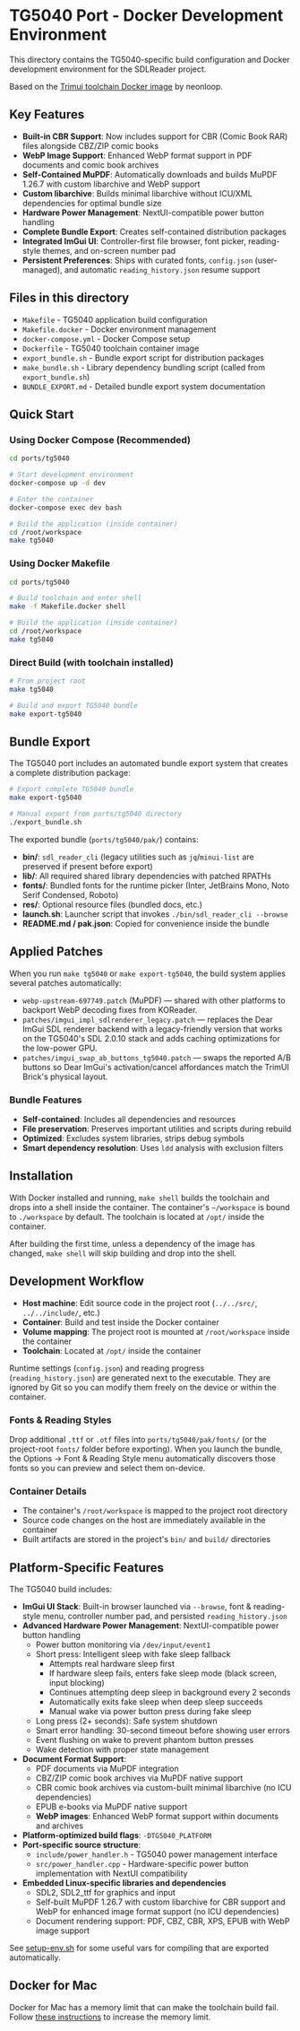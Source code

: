 # TG5040 Port - Docker Development Environment

This directory contains the TG5040-specific build configuration and Docker development environment for the SDLReader project.

Based on the [Trimui toolchain Docker image](https://git.crowdedwood.com/trimui-toolchain/) by neonloop.

## Key Features

- **Built-in CBR Support**: Now includes support for CBR (Comic Book RAR) files alongside CBZ/ZIP comic books
- **WebP Image Support**: Enhanced WebP format support in PDF documents and comic book archives
- **Self-Contained MuPDF**: Automatically downloads and builds MuPDF 1.26.7 with custom libarchive and WebP support
- **Custom libarchive**: Builds minimal libarchive without ICU/XML dependencies for optimal bundle size
- **Hardware Power Management**: NextUI-compatible power button handling
- **Complete Bundle Export**: Creates self-contained distribution packages
- **Integrated ImGui UI**: Controller-first file browser, font picker, reading-style themes, and on-screen number pad
- **Persistent Preferences**: Ships with curated fonts, `config.json` (user-managed), and automatic `reading_history.json` resume support

## Files in this directory
- `Makefile` - TG5040 application build configuration
- `Makefile.docker` - Docker environment management
- `docker-compose.yml` - Docker Compose setup
- `Dockerfile` - TG5040 toolchain container image
- `export_bundle.sh` - Bundle export script for distribution packages
- `make_bundle.sh` - Library dependency bundling script (called from `export_bundle.sh`)
- `BUNDLE_EXPORT.md` - Detailed bundle export system documentation

## Quick Start

### Using Docker Compose (Recommended)
```bash
cd ports/tg5040

# Start development environment
docker-compose up -d dev

# Enter the container
docker-compose exec dev bash

# Build the application (inside container)
cd /root/workspace
make tg5040
```

### Using Docker Makefile
```bash
cd ports/tg5040

# Build toolchain and enter shell
make -f Makefile.docker shell

# Build the application (inside container)
cd /root/workspace
make tg5040
```

### Direct Build (with toolchain installed)
```bash
# From project root
make tg5040

# Build and export TG5040 bundle
make export-tg5040
```

## Bundle Export

The TG5040 port includes an automated bundle export system that creates a complete distribution package:

```bash
# Export complete TG5040 bundle
make export-tg5040

# Manual export from ports/tg5040 directory
./export_bundle.sh
```

The exported bundle (`ports/tg5040/pak/`) contains:
- **bin/**: `sdl_reader_cli` (legacy utilities such as `jq`/`minui-list` are preserved if present before export)
- **lib/**: All required shared library dependencies with patched RPATHs
- **fonts/**: Bundled fonts for the runtime picker (Inter, JetBrains Mono, Noto Serif Condensed, Roboto)
- **res/**: Optional resource files (bundled docs, etc.)
- **launch.sh**: Launcher script that invokes `./bin/sdl_reader_cli --browse`
- **README.md / pak.json**: Copied for convenience inside the bundle

## Applied Patches

When you run `make tg5040` or `make export-tg5040`, the build system applies several patches automatically:

- `webp-upstream-697749.patch` (MuPDF) — shared with other platforms to backport WebP decoding fixes from KOReader.
- `patches/imgui_impl_sdlrenderer_legacy.patch` — replaces the Dear ImGui SDL renderer backend with a legacy-friendly version that works on the TG5040's SDL 2.0.10 stack and adds caching optimizations for the low-power GPU.
- `patches/imgui_swap_ab_buttons_tg5040.patch` — swaps the reported A/B buttons so Dear ImGui's activation/cancel affordances match the TrimUI Brick's physical layout.

### Bundle Features
- **Self-contained**: Includes all dependencies and resources
- **File preservation**: Preserves important utilities and scripts during rebuild
- **Optimized**: Excludes system libraries, strips debug symbols
- **Smart dependency resolution**: Uses `ldd` analysis with exclusion filters

## Installation

With Docker installed and running, `make shell` builds the toolchain and drops into a shell inside the container. The container's `~/workspace` is bound to `./workspace` by default. The toolchain is located at `/opt/` inside the container.

After building the first time, unless a dependency of the image has changed, `make shell` will skip building and drop into the shell.

## Development Workflow

- **Host machine**: Edit source code in the project root (`../../src/`, `../../include/`, etc.)
- **Container**: Build and test inside the Docker container
- **Volume mapping**: The project root is mounted at `/root/workspace` inside the container
- **Toolchain**: Located at `/opt/` inside the container

Runtime settings (`config.json`) and reading progress (`reading_history.json`) are generated next to the executable. They are ignored by Git so you can modify them freely on the device or within the container.

### Fonts & Reading Styles

Drop additional `.ttf` or `.otf` files into `ports/tg5040/pak/fonts/` (or the project-root `fonts/` folder before exporting). When you launch the bundle, the Options → Font & Reading Style menu automatically discovers those fonts so you can preview and select them on-device.

### Container Details
- The container's `/root/workspace` is mapped to the project root directory
- Source code changes on the host are immediately available in the container
- Built artifacts are stored in the project's `bin/` and `build/` directories

## Platform-Specific Features
The TG5040 build includes:
- **ImGui UI Stack**: Built-in browser launched via `--browse`, font & reading-style menu, controller number pad, and persisted `reading_history.json`
- **Advanced Hardware Power Management**: NextUI-compatible power button handling
  - Power button monitoring via `/dev/input/event1`
  - Short press: Intelligent sleep with fake sleep fallback
    - Attempts real hardware sleep first
    - If hardware sleep fails, enters fake sleep mode (black screen, input blocking)
    - Continues attempting deep sleep in background every 2 seconds
    - Automatically exits fake sleep when deep sleep succeeds
    - Manual wake via power button press during fake sleep
  - Long press (2+ seconds): Safe system shutdown
  - Smart error handling: 30-second timeout before showing user errors
  - Event flushing on wake to prevent phantom button presses
  - Wake detection with proper state management
- **Document Format Support**:
  - PDF documents via MuPDF integration
  - CBZ/ZIP comic book archives via MuPDF native support
  - CBR comic book archives via custom-built minimal libarchive (no ICU dependencies)
  - EPUB e-books via MuPDF native support
  - **WebP images**: Enhanced WebP format support within documents and archives
- **Platform-optimized build flags**: `-DTG5040_PLATFORM`
- **Port-specific source structure**:
  - `include/power_handler.h` - TG5040 power management interface
  - `src/power_handler.cpp` - Hardware-specific power button implementation with NextUI compatibility
- **Embedded Linux-specific libraries and dependencies**
  - SDL2, SDL2_ttf for graphics and input
  - Self-built MuPDF 1.26.7 with custom libarchive for CBR support and WebP for enhanced image format support (no ICU dependencies)
  - Document rendering support: PDF, CBZ, CBR, XPS, EPUB with WebP image support

See [setup-env.sh](./support/setup-env.sh) for some useful vars for compiling that are exported automatically.

## Docker for Mac

Docker for Mac has a memory limit that can make the toolchain build fail. Follow [these instructions](https://docs.docker.com/docker-for-mac/) to increase the memory limit.
